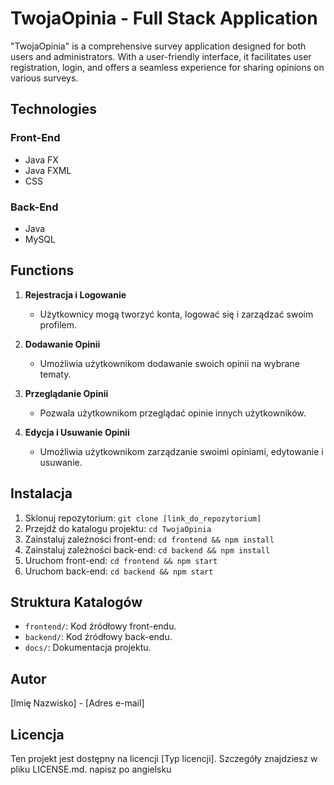 # TwojaOpinia - Full Stack Application

"TwojaOpinia" is a comprehensive survey application designed for both users and administrators. With a user-friendly interface, it facilitates user registration, login, and offers a seamless experience for sharing opinions on various surveys.

## Technologies

### Front-End
- Java FX
- Java FXML
- CSS

### Back-End
- Java
- MySQL

## Functions

1. **Rejestracja i Logowanie**
   - Użytkownicy mogą tworzyć konta, logować się i zarządzać swoim profilem.

2. **Dodawanie Opinii**
   - Umożliwia użytkownikom dodawanie swoich opinii na wybrane tematy.

3. **Przeglądanie Opinii**
   - Pozwala użytkownikom przeglądać opinie innych użytkowników.

4. **Edycja i Usuwanie Opinii**
   - Umożliwia użytkownikom zarządzanie swoimi opiniami, edytowanie i usuwanie.

## Instalacja

1. Sklonuj repozytorium: `git clone [link_do_repozytorium]`
2. Przejdź do katalogu projektu: `cd TwojaOpinia`
3. Zainstaluj zależności front-end: `cd frontend && npm install`
4. Zainstaluj zależności back-end: `cd backend && npm install`
5. Uruchom front-end: `cd frontend && npm start`
6. Uruchom back-end: `cd backend && npm start`

## Struktura Katalogów

- `frontend/`: Kod źródłowy front-endu.
- `backend/`: Kod źródłowy back-endu.
- `docs/`: Dokumentacja projektu.

## Autor

[Imię Nazwisko] - [Adres e-mail]

## Licencja

Ten projekt jest dostępny na licencji [Typ licencji]. Szczegóły znajdziesz w pliku LICENSE.md. napisz po angielsku
